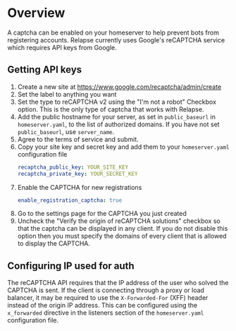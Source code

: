 # Overview
A captcha can be enabled on your homeserver to help prevent bots from registering
accounts. Relapse currently uses Google's reCAPTCHA service which requires API keys
from Google.

## Getting API keys

1. Create a new site at <https://www.google.com/recaptcha/admin/create>
1. Set the label to anything you want
1. Set the type to reCAPTCHA v2 using the "I'm not a robot" Checkbox option.
This is the only type of captcha that works with Relapse.
1. Add the public hostname for your server, as set in `public_baseurl`
in `homeserver.yaml`, to the list of authorized domains. If you have not set
`public_baseurl`, use `server_name`.
1. Agree to the terms of service and submit.
1. Copy your site key and secret key and add them to your `homeserver.yaml`
configuration file
    ```yaml
    recaptcha_public_key: YOUR_SITE_KEY
    recaptcha_private_key: YOUR_SECRET_KEY
    ```
1. Enable the CAPTCHA for new registrations
    ```yaml
    enable_registration_captcha: true
    ```
1. Go to the settings page for the CAPTCHA you just created
1. Uncheck the "Verify the origin of reCAPTCHA solutions" checkbox so that the
captcha can be displayed in any client. If you do not disable this option then you
must specify the domains of every client that is allowed to display the CAPTCHA.

## Configuring IP used for auth

The reCAPTCHA API requires that the IP address of the user who solved the
CAPTCHA is sent. If the client is connecting through a proxy or load balancer,
it may be required to use the `X-Forwarded-For` (XFF) header instead of the origin
IP address. This can be configured using the `x_forwarded` directive in the
listeners section of the `homeserver.yaml` configuration file.
